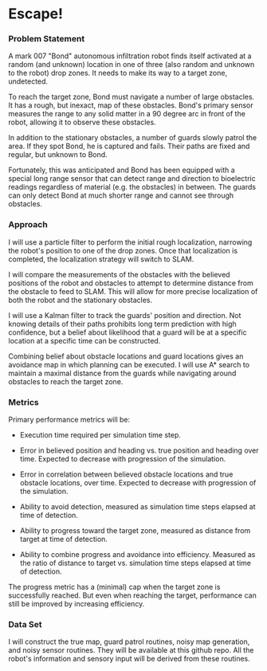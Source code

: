# Escape!

### Problem Statement

A mark 007 "Bond" autonomous infiltration robot finds itself
activated at a random (and unknown) location in one of three (also random and
unknown to the robot) drop zones. It needs to make its way to a target zone,
undetected.

To reach the target zone, Bond must navigate a number of large obstacles. It
has a rough, but inexact, map of these obstacles. Bond's primary sensor
measures the range to any solid matter in a 90 degree arc in front of the
robot, allowing it to observe these obstacles.

In addition to the stationary obstacles, a number of guards slowly patrol the
area. If they spot Bond, he is captured and fails. Their paths are fixed and
regular, but unknown to Bond.

Fortunately, this was anticipated and Bond has been equipped with a special
long range sensor that can detect range and direction to bioelectric readings
regardless of material (e.g. the obstacles) in between. The guards can only
detect Bond at much shorter range and cannot see through obstacles.

### Approach

I will use a particle filter to perform the initial rough localization,
narrowing the robot's position to one of the drop zones. Once that localization
is completed, the localization strategy will switch to SLAM.

I will compare the measurements of the obstacles with the believed positions of
the robot and obstacles to attempt to determine distance from the obstacle to
feed to SLAM. This will allow for more precise localization of both the robot
and the stationary obstacles.

I will use a Kalman filter to track the guards' position and direction. Not
knowing details of their paths prohibits long term prediction with high
confidence, but a belief about likelihood that a guard will be at a specific
location at a specific time can be constructed.

Combining belief about obstacle locations and guard locations gives an
avoidance map in which planning can be executed. I will use A* search to
maintain a maximal distance from the guards while navigating around obstacles
to reach the target zone.

### Metrics

Primary performance metrics will be:

 * Execution time required per simulation time step.

 * Error in believed position and heading vs. true position and heading over
   time. Expected to decrease with progression of the simulation.

 * Error in correlation between believed obstacle locations and true obstacle
   locations, over time. Expected to decrease with progression of the
   simulation.

 * Ability to avoid detection, measured as simulation time steps elapsed at
   time of detection.

 * Ability to progress toward the target zone, measured as distance from target
   at time of detection.

 * Ability to combine progress and avoidance into efficiency. Measured as the
   ratio of distance to target vs. simulation time steps elapsed at time of
   detection.

The progress metric has a (minimal) cap when the target zone is successfully
reached. But even when reaching the target, performance can still be improved
by increasing efficiency.

### Data Set

I will construct the true map, guard patrol routines, noisy map generation, and
noisy sensor routines. They will be available at this github repo. All the robot's
information and sensory input will be derived from these routines.
